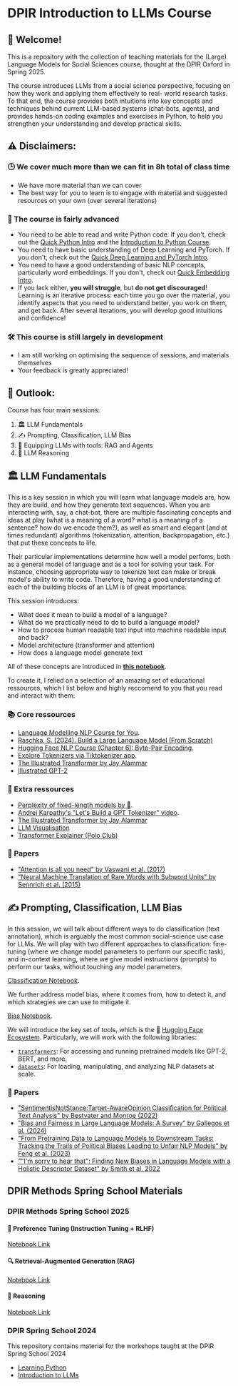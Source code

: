 # DPIR Introduction to LLMs Course

## 👋 Welcome! 
This is a repository with the collection of teaching materials for the (Large) Language Models for Social Sciences course, thought at the DPIR Oxford in Spring 2025.

The course introduces LLMs from a social science perspective, focusing on how they work and applying them effectively to real-
world research tasks. To that end, the course provides both intuitions into key concepts and techniques behind current LLM-based systems (chat-bots, agents), and provides hands-on coding examples and exercises in Python, to help you strengthen your understanding and develop practical skills. 

## ⚠️ Disclaimers: 

### 🕒 We cover much more than we can fit in 8h total of class time 

- We have more material than we can cover 
- The best way for you to learn is to engage with material and suggested resources on your own (over several iterations)

### 🤔 The course is fairly advanced

- You need to be able to read and write Python code. If you don't, check out the [Quick Python Intro](https://github.com/antndlcrx/Intro-to-LLMs-DPIR/blob/main/preliminaries/quick_python_intro.ipynb) and the [Introduction to Python Course](https://github.com/antndlcrx/Intro-to-Python-DPIR).
- You need to have basic understanding of Deep Learning and PyTorch. If you don't, check out the [Quick Deep Learning and PyTorch Intro](https://github.com/antndlcrx/Intro-to-LLMs-DPIR/blob/main/preliminaries/quick_dl_torch_intro.ipynb). 
- You need to have a good understanding of basic NLP concepts, particularly word embeddings. If you don't, check out [Quick Embedding Intro](https://github.com/antndlcrx/Intro-to-LLMs-DPIR/blob/main/preliminaries/quick_embedding_intro.ipynb).
- If you lack either, **you will struggle**, but **do not get discouraged**! Learning is an iterative process: each time you go over the material, you identify aspects that you need to understand better, you work on them, and get back. After several iterations, you will develop good intuitions and confidence! 

### 🛠️ This course is still largely in development 

- I am still working on optimising the sequence of sessions, and materials themselves 
- Your feedback is greatly appreciated! 

## 🔭 Outlook: 

Course has four main sessions: 

1. 🏛️ LLM Fundamentals 
2. ✍️ Prompting, Classification, LLM Bias
3. 🧰 Equipping LLMs with tools: RAG and Agents 
4. 🧩 LLM Reasoning
 

## 🏛️ LLM Fundamentals 

This is a key session in which you will learn what language models are, how they are build, and how they generate text sequences. When you are interacting with, say, a chat-bot, there are multiple fascinating concepts and ideas at play (what is a meaning of a word? what is a meaning of a sentence? how do we encode them?), as well as smart and elegant (and at times redundant) algorithms (tokenization, attention, backpropagation, etc.) that put these concepts to life.

Their particular implementations determine how well a model perfoms, both as a general model of language and as a tool for solving your task. For instance, choosing appropriate way to tokenize text can make or break model's ability to write code. Therefore, having a good understanding of each of the building blocks of an LLM is of great importance. 

This session introduces: 
- What does it mean to build a model of a language? 
- What do we practically need to do to build a language model?
- How to process human readable text input into machine readable input and back?
- Model architecture (transformer and attention)
- How does a language model generate text 

All of these concepts are introduced in [**this notebook**](https://colab.research.google.com/drive/1YWB9K0iPn9A-HTW1Dw93UKiINodFFVI5?usp=sharing). 

To create it, I relied on a selection of an amazing set of educational ressources, which I list below and highly reccomend to you that you read and interact with them: 

### 📚 Core ressources 

- [Language Modelling NLP Course for You](https://lena-voita.github.io/nlp_course/language_modeling.html).
- [Raschka, S. (2024). Build a Large Language Model (From Scratch)](https://learning.oreilly.com/library/view/build-a-large/9781633437166/) 
- [Hugging Face NLP Course (Chapter 6): Byte-Pair Encoding](https://huggingface.co/learn/nlp-course/en/chapter6/5).
- [Explore Tokenizers via Tiktokenizer app](https://tiktokenizer.vercel.app/).
- [The Illustrated Transformer by Jay Alammar](https://jalammar.github.io/illustrated-transformer/)
- [Illustrated GPT-2](https://jalammar.github.io/illustrated-gpt2/)


### 🧠 Extra ressources 
- [Perplexity of fixed-length models
by 🤗](https://huggingface.co/docs/transformers/en/perplexity).
- [Andrej Karpathy's "Let's Build a GPT Tokenizer" video](https://www.youtube.com/watch?v=zduSFxRajkE).
- [The Illustrated Transformer by Jay Alammar](https://jalammar.github.io/illustrated-transformer/)
- [LLM Visualisation](https://bbycroft.net/llm)
- [Transformer Explainer (Polo Club)](https://poloclub.github.io/transformer-explainer/)

### 📄 Papers 

- ["Attention is all you need" by Vaswani et al. (2017)](https://proceedings.neurips.cc/paper/2017/file/3f5ee243547dee91fbd053c1c4a845aa-Paper.pdf)
- ["Neural Machine Translation of Rare Words with Subword Units"
by Sennrich et al. (2015)](https://arxiv.org/abs/1508.07909)

## ✍️ Prompting, Classification, LLM Bias

In this session, we will talk about different ways to do classification (text annotation), which is arguably the most common social-science use case for LLMs. 
We will play with two different approaches to classification: fine-tuning (where we change model parameters to perform our specific task), and in-context learning, where we give model instructions (prompts) to perform our tasks, without touching any model parameters. 

[Classification Notebook](https://colab.research.google.com/drive/1cjm1nVQo6xa5KlJKJbiHUDwl-XsGtR71?usp=sharing).

We further address model bias, where it comes from, how to detect it, and which strategies we can use to mitigate it. 

[Bias Notebook](https://colab.research.google.com/drive/1ijNbhEaj_f-3Tg3MHuqcdLxXtmy2yj6w?usp=sharing).

We will introduce the key set of tools, which is the 🤗 [Hugging Face Ecosystem](https://huggingface.co/).
Particularly, we will work with the following libraries: 
- [`transformers`](https://github.com/huggingface/transformers): For accessing and running pretrained models like GPT-2, BERT, and more.  
- [`datasets`](https://huggingface.co/docs/datasets): For loading, manipulating, and analyzing NLP datasets at scale. 


### 📄 Papers

- ["SentimentisNotStance:Target-AwareOpinion
 Classification for Political Text Analysis" by Bestvater and Monroe (2022)](https://www.cambridge.org/core/services/aop-cambridge-core/content/view/743A9DD62DF3F2F448E199BDD1C37C8D/S1047198722000109a.pdf/sentiment-is-not-stance-target-aware-opinion-classification-for-political-text-analysis.pdf) 
- ["Bias and Fairness in Large Language Models: A Survey" by Gallegos et al. (2024)](https://aclanthology.org/2024.cl-3.8/)
- ["From Pretraining Data to Language Models to Downstream Tasks: Tracking the Trails of Political Biases Leading to Unfair NLP Models" by Feng et al. (2023)](https://arxiv.org/pdf/2305.08283.pdf)
- [""I'm sorry to hear that": Finding New Biases in Language Models with a Holistic Descriptor Dataset" by Smith et al. 2022](https://arxiv.org/abs/2205.09209)


## DPIR Methods Spring School Materials 

### DPIR Methods Spring School 2025

#### 🧠 Preference Tuning (Instruction Tuning + RLHF)  

[Notebook Link](https://colab.research.google.com/drive/1ijNbhEaj_f-3Tg3MHuqcdLxXtmy2yj6w?usp=sharing)

#### 🔍 Retrieval-Augmented Generation (RAG)  

[Notebook Link](https://colab.research.google.com/drive/1AqmADxZYeOtsFNrskiJFuit9w3Dtiil-?usp=sharing)

#### 🧠 Reasoning  

[Notebook Link](https://colab.research.google.com/drive/1nnm1R7rdIRt1iKvBKFqzKv5HlNelYTul?usp=sharing)


### DPIR Spring School 2024
This repository contains material for the workshops taught at the DPIR Spring School 2024

- [Learning Python](https://github.com/antndlcrx/oss_2024/blob/main/tutorials/oss_python_intro.ipynb)
- [Introduction to LLMs](https://github.com/antndlcrx/oss_2024/blob/main/tutorials/oss_python_intro.ipynb)
